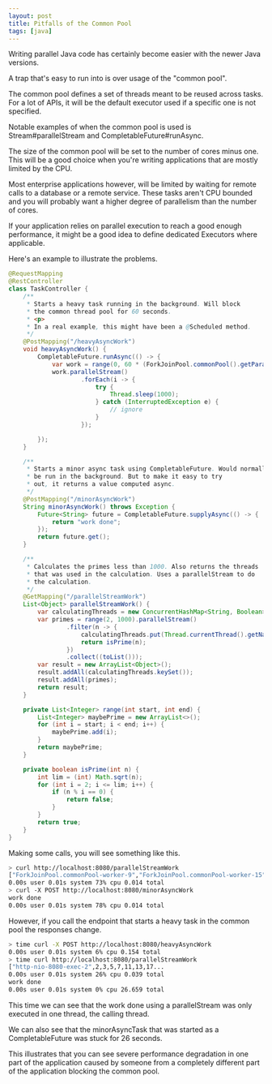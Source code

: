 ```yaml
---
layout: post
title: Pitfalls of the Common Pool
tags: [java]
---
```


Writing parallel Java code has certainly become
easier with the newer Java versions. 

A trap that's easy to run into is over usage of
the "common pool".

The common pool defines a set of threads meant to be
reused across tasks. For a lot of APIs, it will
be the default executor used if a specific one
is not specified.

Notable examples of when the common pool is used 
is Stream#parallelStream and CompletableFuture#runAsync.

The size of the common pool will be set to the
number of cores minus one. This will be a good choice
when you're writing applications that are mostly
limited by the CPU.

Most enterprise applications however, will be limited
by waiting for remote calls to a database or a remote service.
These tasks aren't CPU bounded and you will probably
want a higher degree of parallelism than the number
of cores.

If your application relies on parallel execution to 
reach a good enough performance, it might be a good
idea to define dedicated Executors where applicable.

Here's an example to illustrate the problems.

```java
@RequestMapping
@RestController
class TaskController {
    /**
     * Starts a heavy task running in the background. Will block
     * the common thread pool for 60 seconds.
     * <p>
     * In a real example, this might have been a @Scheduled method.
     */
    @PostMapping("/heavyAsyncWork")
    void heavyAsyncWork() {
        CompletableFuture.runAsync(() -> {
            var work = range(0, 60 * (ForkJoinPool.commonPool().getParallelism() - 1));
            work.parallelStream()
                    .forEach(i -> {
                        try {
                            Thread.sleep(1000);
                        } catch (InterruptedException e) {
                            // ignore
                        }
                    });

        });
    }

    /**
     * Starts a minor async task using CompletableFuture. Would normally
     * be run in the background. But to make it easy to try
     * out, it returns a value computed async.
     */
    @PostMapping("/minorAsyncWork")
    String minorAsyncWork() throws Exception {
        Future<String> future = CompletableFuture.supplyAsync(() -> {
            return "work done";
        });
        return future.get();
    }

    /**
     * Calculates the primes less than 1000. Also returns the threads
     * that was used in the calculation. Uses a parallelStream to do
     * the calculation.
     */
    @GetMapping("/parallelStreamWork")
    List<Object> parallelStreamWork() {
        var calculatingThreads = new ConcurrentHashMap<String, Boolean>();
        var primes = range(2, 1000).parallelStream()
                .filter(n -> {
                    calculatingThreads.put(Thread.currentThread().getName(), true);
                    return isPrime(n);
                })
                .collect((toList()));
        var result = new ArrayList<Object>();
        result.addAll(calculatingThreads.keySet());
        result.addAll(primes);
        return result;
    }

    private List<Integer> range(int start, int end) {
        List<Integer> maybePrime = new ArrayList<>();
        for (int i = start; i < end; i++) {
            maybePrime.add(i);
        }
        return maybePrime;
    }

    private boolean isPrime(int n) {
        int lim = (int) Math.sqrt(n);
        for (int i = 2; i <= lim; i++) {
            if (n % i == 0) {
                return false;
            }
        }
        return true;
    }
}
```

Making some calls, you will see something like this.
```bash
> curl http://localhost:8080/parallelStreamWork
["ForkJoinPool.commonPool-worker-9","ForkJoinPool.commonPool-worker-15","ForkJoinPool.commonPool-worker-7","ForkJoinPool.commonPool-worker-1","ForkJoinPool.commonPool-worker-5","http-nio-8080-exec-5","ForkJoinPool.commonPool-worker-11",2,3,5,7,11,13,17...
0.00s user 0.01s system 73% cpu 0.014 total
> curl -X POST http://localhost:8080/minorAsyncWork
work done
0.00s user 0.01s system 78% cpu 0.014 total
```

However, if you call the endpoint that starts a heavy task
in the common pool the responses change.

```bash
> time curl -X POST http://localhost:8080/heavyAsyncWork
0.00s user 0.01s system 6% cpu 0.154 total
> time curl http://localhost:8080/parallelStreamWork
["http-nio-8080-exec-2",2,3,5,7,11,13,17...
0.00s user 0.01s system 26% cpu 0.039 total
work done
0.00s user 0.01s system 0% cpu 26.659 total
```

This time we can see that the work done using a parallelStream
was only executed in one thread, the calling thread. 

We can also see that the minorAsyncTask that was started as
a CompletableFuture was stuck for 26 seconds.

This illustrates that you can see severe performance degradation
in one part of the application caused by someone from a completely 
different part of the application blocking the common pool.
